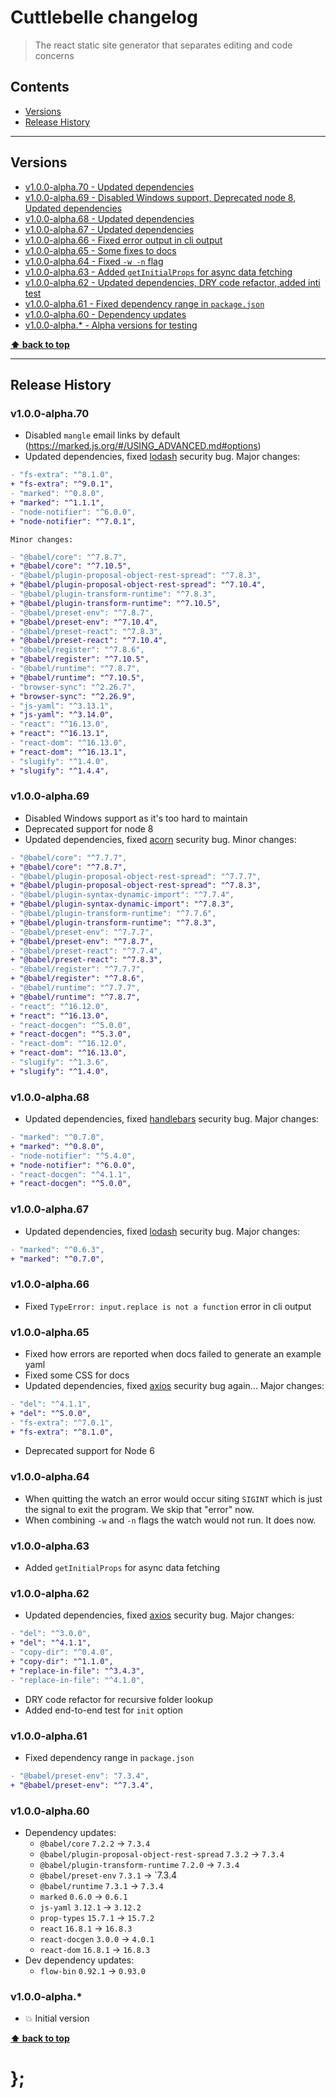 Cuttlebelle changelog
===========

> The react static site generator that separates editing and code concerns


## Contents

* [Versions](#versions)
* [Release History](#release-history)


----------------------------------------------------------------------------------------------------------------------------------------------------------------


## Versions

* [v1.0.0-alpha.70 - Updated dependencies](#v100-alpha70)
* [v1.0.0-alpha.69 - Disabled Windows support, Deprecated node 8, Updated dependencies](#v100-alpha69)
* [v1.0.0-alpha.68 - Updated dependencies](#v100-alpha68)
* [v1.0.0-alpha.67 - Updated dependencies](#v100-alpha67)
* [v1.0.0-alpha.66 - Fixed error output in cli output](#v100-alpha66)
* [v1.0.0-alpha.65 - Some fixes to docs](#v100-alpha65)
* [v1.0.0-alpha.64 - Fixed `-w -n` flag](#v100-alpha64)
* [v1.0.0-alpha.63 - Added `getInitialProps` for async data fetching](#v100-alpha63)
* [v1.0.0-alpha.62 - Updated dependencies, DRY code refactor, added inti test](#v100-alpha62)
* [v1.0.0-alpha.61 - Fixed dependency range in `package.json`](#v100-alpha61)
* [v1.0.0-alpha.60 - Dependency updates](#v100-alpha60)
* [v1.0.0-alpha.*  - Alpha versions for testing](#v100-alpha)

**[⬆ back to top](#contents)**


----------------------------------------------------------------------------------------------------------------------------------------------------------------


## Release History

### v1.0.0-alpha.70

- Disabled `mangle` email links by default (https://marked.js.org/#/USING_ADVANCED.md#options)
- Updated dependencies, fixed [lodash](https://github.com/advisories/GHSA-p6mc-m468-83gw) security bug.
	Major changes:
```diff
- "fs-extra": "^8.1.0",
+ "fs-extra": "^9.0.1",
- "marked": "^0.8.0",
+ "marked": "^1.1.1",
- "node-notifier": "^6.0.0",
+ "node-notifier": "^7.0.1",
```
	Minor changes:
```diff
- "@babel/core": "^7.8.7",
+ "@babel/core": "^7.10.5",
- "@babel/plugin-proposal-object-rest-spread": "^7.8.3",
+ "@babel/plugin-proposal-object-rest-spread": "^7.10.4",
- "@babel/plugin-transform-runtime": "^7.8.3",
+ "@babel/plugin-transform-runtime": "^7.10.5",
- "@babel/preset-env": "^7.8.7",
+ "@babel/preset-env": "^7.10.4",
- "@babel/preset-react": "^7.8.3",
+ "@babel/preset-react": "^7.10.4",
- "@babel/register": "^7.8.6",
+ "@babel/register": "^7.10.5",
- "@babel/runtime": "^7.8.7",
+ "@babel/runtime": "^7.10.5",
- "browser-sync": "^2.26.7",
+ "browser-sync": "^2.26.9",
- "js-yaml": "^3.13.1",
+ "js-yaml": "^3.14.0",
- "react": "^16.13.0",
+ "react": "^16.13.1",
- "react-dom": "^16.13.0",
+ "react-dom": "^16.13.1",
- "slugify": "^1.4.0",
+ "slugify": "^1.4.4",
```

### v1.0.0-alpha.69

- Disabled Windows support as it's too hard to maintain
- Deprecated support for node 8
- Updated dependencies, fixed [acorn](https://cve.mitre.org/cgi-bin/cvename.cgi?name=CVE-2020-7598) security bug.
	Minor changes:
```diff
- "@babel/core": "^7.7.7",
+ "@babel/core": "^7.8.7",
- "@babel/plugin-proposal-object-rest-spread": "^7.7.7",
+ "@babel/plugin-proposal-object-rest-spread": "^7.8.3",
- "@babel/plugin-syntax-dynamic-import": "^7.7.4",
+ "@babel/plugin-syntax-dynamic-import": "^7.8.3",
- "@babel/plugin-transform-runtime": "^7.7.6",
+ "@babel/plugin-transform-runtime": "^7.8.3",
- "@babel/preset-env": "^7.7.7",
+ "@babel/preset-env": "^7.8.7",
- "@babel/preset-react": "^7.7.4",
+ "@babel/preset-react": "^7.8.3",
- "@babel/register": "^7.7.7",
+ "@babel/register": "^7.8.6",
- "@babel/runtime": "^7.7.7",
+ "@babel/runtime": "^7.8.7",
- "react": "^16.12.0",
+ "react": "^16.13.0",
- "react-docgen": "^5.0.0",
+ "react-docgen": "^5.3.0",
- "react-dom": "^16.12.0",
+ "react-dom": "^16.13.0",
- "slugify": "^1.3.6",
+ "slugify": "^1.4.0",
```

### v1.0.0-alpha.68

- Updated dependencies, fixed [handlebars](https://github.com/advisories/GHSA-w457-6q6x-cgp9) security bug.
	Major changes:
```diff
- "marked": "^0.7.0",
+ "marked": "^0.8.0",
- "node-notifier": "^5.4.0",
+ "node-notifier": "^6.0.0",
- "react-docgen": "^4.1.1",
+ "react-docgen": "^5.0.0",
```

### v1.0.0-alpha.67

- Updated dependencies, fixed [lodash](https://github.com/lodash/lodash/pull/4336) security bug.
	Major changes:
```diff
- "marked": "^0.6.3",
+ "marked": "^0.7.0",
```

### v1.0.0-alpha.66

- Fixed `TypeError: input.replace is not a function` error in cli output

### v1.0.0-alpha.65

- Fixed how errors are reported when docs failed to generate an example yaml
- Fixed some CSS for docs
- Updated dependencies, fixed [axios](https://nvd.nist.gov/vuln/detail/CVE-2019-10742) security bug again...
	Major changes:
```diff
- "del": "^4.1.1",
+ "del": "^5.0.0",
- "fs-extra": "^7.0.1",
+ "fs-extra": "^8.1.0",
```
- Deprecated support for Node 6

### v1.0.0-alpha.64

- When quitting the watch an error would occur siting `SIGINT` which is just the signal to exit the program. We skip that "error" now.
- When combining `-w` and `-n` flags the watch would not run. It does now.

### v1.0.0-alpha.63

- Added `getInitialProps` for async data fetching

### v1.0.0-alpha.62

- Updated dependencies, fixed [axios](https://nvd.nist.gov/vuln/detail/CVE-2019-10742) security bug.
	Major changes:
```diff
- "del": "^3.0.0",
+ "del": "^4.1.1",
- "copy-dir": "^0.4.0",
+ "copy-dir": "^1.1.0",
+ "replace-in-file": "^3.4.3",
- "replace-in-file": "^4.1.0",
```
- DRY code refactor for recursive folder lookup
- Added end-to-end test for `init` option

### v1.0.0-alpha.61

- Fixed dependency range in `package.json`
```diff
- "@babel/preset-env": "7.3.4",
+ "@babel/preset-env": "^7.3.4",
```

### v1.0.0-alpha.60

- Dependency updates:
	- `@babel/core` `7.2.2` -> `7.3.4`
	- `@babel/plugin-proposal-object-rest-spread` `7.3.2` -> `7.3.4`
	- `@babel/plugin-transform-runtime` `7.2.0` -> `7.3.4`
	- `@babel/preset-env` `7.3.1` -> `7.3.4
	- `@babel/runtime` `7.3.1` -> `7.3.4`
	- `marked` `0.6.0` -> `0.6.1`
	- `js-yaml` `3.12.1` -> `3.12.2`
	- `prop-types` `15.7.1` -> `15.7.2`
	- `react` `16.8.1` -> `16.8.3`
	- `react-docgen` `3.0.0` -> `4.0.1`
	- `react-dom` `16.8.1` -> `16.8.3`
- Dev dependency updates:
	- `flow-bin` `0.92.1` -> `0.93.0`


### v1.0.0-alpha.*

- 💥 Initial version


**[⬆ back to top](#contents)**


# };

